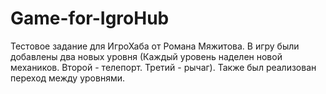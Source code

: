 # Game-for-IgroHub
Тестовое задание для ИгроХаба от Романа Мяжитова. В игру были добавлены два новых уровня (Каждый уровень наделен новой механиков. Второй - телепорт. Третий - рычаг). Также был реализован переход между уровнями.
